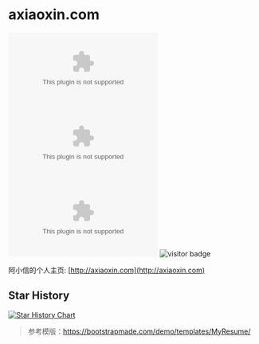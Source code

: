 # axiaoxin.com

![Lines of code](https://img.shields.io/tokei/lines/github/axiaoxin-com/axiaoxin.com)
![GitHub issues](https://img.shields.io/github/issues/axiaoxin-com/axiaoxin.com)
![GitHub last commit](https://img.shields.io/github/last-commit/axiaoxin-com/axiaoxin.com)
![visitor badge](https://visitor-badge.glitch.me/badge?page_id=axoapxom-com.axiaoxin.com&left_color=red&right_color=green&left_text=HelloVisitors)

阿小信的个人主页: [http://axiaoxin.com](http://axiaoxin.com)

## Star History

[![Star History Chart](https://api.star-history.com/svg?repos=axiaoxin-com/axiaoxin.com&type=Date)](https://star-history.com/#axiaoxin-com/axiaoxin.com&Date)


> 参考模版：<https://bootstrapmade.com/demo/templates/MyResume/>
